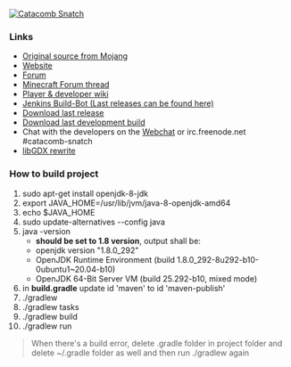 [![Catacomb Snatch](http://i.imgur.com/uSFJF.png)](https://catacombsnatch.net)

### Links

* [Original source from Mojang](http://assets.mojang.com/mojam/CatacombSnatch_src.zip)
* [Website](http://catacombsnatch.net/)
* [Forum](http://forum.catacombsnatch.net/)
* [Minecraft Forum thread](http://www.minecraftforum.net/topic/1046349-the-catacomb-snatch-project-github)
* [Player & developer wiki](https://github.com/Maescool/Catacomb-Snatch/wiki)
* [Jenkins Build-Bot (Last releases can be found here)](http://ci.catacombsnatch.net/)
* [Download last release](http://ci.catacombsnatch.net/job/Catacomb-Snatch/lastSuccessfulBuild/artifact/build/libs/Catacomb-Snatch-1.1.0-BETA.jar)
* [Download last development build](http://ci.catacombsnatch.net/job/Catacomb-Snatch-Dev/lastSuccessfulBuild/artifact/build/libs/Catacomb-Snatch-1.1.1-SNAPSHOT.jar)
* Chat with the developers on the [Webchat](http://webchat.freenode.net/?channels=catacomb-snatch) or irc.freenode.net #catacomb-snatch
* [libGDX rewrite](https://github.com/Catacomb-Snatch/Catacomb-Snatch)

### How to build project

1. sudo apt-get install openjdk-8-jdk
2. export JAVA_HOME=/usr/lib/jvm/java-8-openjdk-amd64
3. echo $JAVA_HOME
4. sudo update-alternatives --config java
5. java -version
	- **should be set to 1.8 version**, output shall be:
	- openjdk version "1.8.0_292"
	- OpenJDK Runtime Environment (build 1.8.0_292-8u292-b10-0ubuntu1~20.04-b10)
	- OpenJDK 64-Bit Server VM (build 25.292-b10, mixed mode)
6. in **build.gradle** update id 'maven' to id 'maven-publish'
7. ./gradlew
8. ./gradlew tasks
9. ./gradlew build
10. ./gradlew run

> When there's a build error, delete .gradle folder in project folder and delete ~/.gradle folder as well and then run ./gradlew again